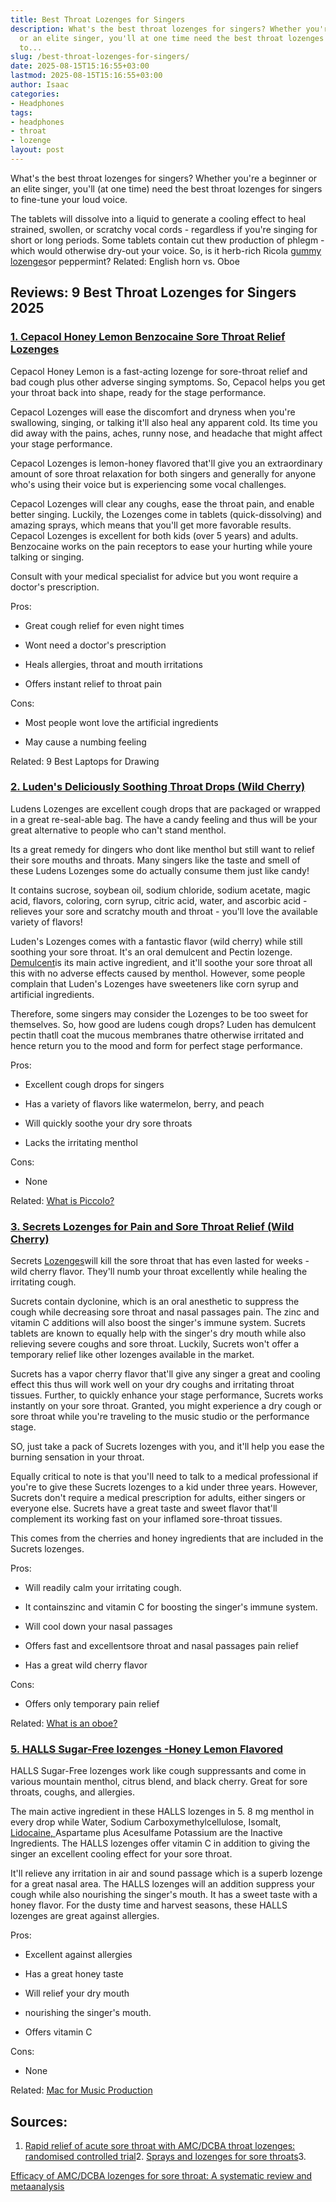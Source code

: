 ```yaml
---
title: Best Throat Lozenges for Singers
description: What's the best throat lozenges for singers? Whether you're a beginner
  or an elite singer, you'll at one time need the best throat lozenges for singers
  to...
slug: /best-throat-lozenges-for-singers/
date: 2025-08-15T15:16:55+03:00
lastmod: 2025-08-15T15:16:55+03:00
author: Isaac
categories:
- Headphones
tags:
- headphones
- throat
- lozenge
layout: post
---
```

What's the best throat lozenges for singers? Whether you're a beginner or an elite singer, you'll (at one time) need the best throat lozenges for singers to fine-tune your loud voice.

The tablets will dissolve into a liquid to generate a cooling effect to heal strained, swollen, or scratchy vocal cords - regardless if you're singing for short or long periods. Some tablets contain cut thew production of phlegm - which would otherwise dry-out your voice. So, is it herb-rich Ricola [gummy lozenges](https://europepmc.org/abstract/med/30761819)or peppermint? Related: English horn vs. Oboe

##  Reviews: 9 Best Throat Lozenges for Singers 2025

###  [1. Cepacol Honey Lemon Benzocaine Sore Throat Relief Lozenges](https://www.amazon.com/dp/B00DORUVLO/?tag=p-policy-20)

Cepacol Honey Lemon is a fast-acting lozenge for sore-throat relief and bad cough plus other adverse singing symptoms. So, Cepacol helps you get your throat back into shape, ready for the stage performance.

Cepacol Lozenges will ease the discomfort and dryness when you're swallowing, singing, or talking it'll also heal any apparent cold. Its time you did away with the pains, aches, runny nose, and headache that might affect your stage performance.

Cepacol Lozenges is lemon-honey flavored that'll give you an extraordinary amount of sore throat relaxation for both singers and generally for anyone who's using their voice but is experiencing some vocal challenges.

Cepacol Lozenges will clear any coughs, ease the throat pain, and enable better singing. Luckily, the Lozenges come in tablets (quick-dissolving) and amazing sprays, which means that you'll get more favorable results. Cepacol Lozenges is excellent for both kids (over 5 years) and adults. Benzocaine works on the pain receptors to ease your hurting while youre talking or singing.

Consult with your medical specialist for advice but you wont require a doctor's prescription.

Pros:

- Great cough relief for even night times

- Wont need a doctor's prescription

- Heals allergies, throat and mouth irritations

- Offers instant relief to throat pain

Cons:

- Most people wont love the artificial ingredients

- May cause a numbing feeling

Related: 9 Best Laptops for Drawing

###  [2. Luden's Deliciously Soothing Throat Drops (Wild Cherry)](https://www.amazon.com/dp/B005GECIAU/?tag=p-policy-20)

Ludens Lozenges are excellent cough drops that are packaged or wrapped in a great re-seal-able bag. The have a candy feeling and thus will be your great alternative to people who can't stand menthol.

Its a great remedy for dingers who dont like menthol but still want to relief their sore mouths and throats. Many singers like the taste and smell of these Ludens Lozenges some do actually consume them just like candy!

It contains sucrose, soybean oil, sodium chloride, sodium acetate, magic acid, flavors, coloring, corn syrup, citric acid, water, and ascorbic acid - relieves your sore and scratchy mouth and throat - you'll love the available variety of flavors!

Luden's Lozenges comes with a fantastic flavor (wild cherry) while still soothing your sore throat. It's an oral demulcent and Pectin lozenge. [Demulcent](https://en.wikipedia.org/wiki/Demulcent)is its main active ingredient, and it'll soothe your sore throat all this with no adverse effects caused by menthol. However, some people complain that Luden's Lozenges have sweeteners like corn syrup and artificial ingredients.

Therefore, some singers may consider the Lozenges to be too sweet for themselves. So, how good are ludens cough drops? Luden has demulcent pectin thatll coat the mucous membranes thatre otherwise irritated and hence return you to the mood and form for perfect stage performance.

Pros:

- Excellent cough drops for singers

- Has a variety of flavors like watermelon, berry, and peach

- Will quickly soothe your dry sore throats

- Lacks the irritating menthol

Cons:

- None

Related: [What is Piccolo? ](https://pestpolicy.com/what-is-piccolo/)

###  [3. Secrets Lozenges for Pain and Sore Throat Relief (Wild Cherry)](https://www.amazon.com/dp/B000XE70LU/?tag=p-policy-20)

Secrets [Lozenges](https://dailymed.nlm.nih.gov/dailymed/drugInfo.cfm?setid=da4967c7-ee18-42e7-8c97-8919f3bb1b7d)will kill the sore throat that has even lasted for weeks - wild cherry flavor. They'll numb your throat excellently while healing the irritating cough.

Sucrets contain dyclonine, which is an oral anesthetic to suppress the cough while decreasing sore throat and nasal passages pain. The zinc and vitamin C additions will also boost the singer's immune system. Sucrets tablets are known to equally help with the singer's dry mouth while also relieving severe coughs and sore throat. Luckily, Sucrets won't offer a temporary relief like other lozenges available in the market.

Sucrets has a vapor cherry flavor that'll give any singer a great and cooling effect this thus will work well on your dry coughs and irritating throat tissues. Further, to quickly enhance your stage performance, Sucrets works instantly on your sore throat. Granted, you might experience a dry cough or sore throat while you're traveling to the music studio or the performance stage.

SO, just take a pack of Sucrets lozenges with you, and it'll help you ease the burning sensation in your throat.

Equally critical to note is that you'll need to talk to a medical professional if you're to give these Sucrets lozenges to a kid under three years. However, Sucrets don't require a medical prescription for adults, either singers or everyone else. Sucrets have a great taste and sweet flavor that'll complement its working fast on your inflamed sore-throat tissues.

This comes from the cherries and honey ingredients that are included in the Sucrets lozenges.

Pros:

- Will readily calm your irritating cough.

- It containszinc and vitamin C for boosting the singer's immune system.

- Will cool down your nasal passages

- Offers fast and excellentsore throat and nasal passages pain relief

- Has a great wild cherry flavor

Cons:

- Offers only temporary pain relief

Related: [What is an oboe? ](https://pestpolicy.com/what-is-an-oboe/)

###  [5. HALLS Sugar-Free lozenges -Honey Lemon Flavored](https://www.amazon.com/dp/B07QZCKWVK/?tag=p-policy-20)

HALLS Sugar-Free lozenges work like cough suppressants and come in various mountain menthol, citrus blend, and black cherry. Great for sore throats, coughs, and allergies.

The main active ingredient in these HALLS lozenges in 5. 8 mg menthol in every drop while Water, Sodium Carboxymethylcellulose, Isomalt, [Lidocaine, ](https://www.thieme-connect.com/products/ejournals/abstract/10.1055/s-0031-1296669)Aspartame plus Acesulfame Potassium are the Inactive Ingredients. The HALLS lozenges offer vitamin C in addition to giving the singer an excellent cooling effect for your sore throat.

It'll relieve any irritation in air and sound passage which is a superb lozenge for a great nasal area. The HALLS lozenges will an addition suppress your cough while also nourishing the singer's mouth. It has a sweet taste with a honey flavor. For the dusty time and harvest seasons, these HALLS lozenges are great against allergies.

Pros:

- Excellent against allergies

- Has a great honey taste

- Will relief your dry mouth

- nourishing the singer's mouth.

- Offers vitamin C

Cons:

- None

Related: [Mac for Music Production](https://pestpolicy.com/best-mac-for-music-production/)

##  Sources:

1. [Rapid relief of acute sore throat with AMC/DCBA throat lozenges: randomised controlled t](https://onlinelibrary.wiley.com/doi/abs/10.1111/j.1742-1241.2009.02230.x)[rial](https://onlinelibrary.wiley.com/doi/abs/10.1111/j.1742-1241.2009.02230.x)2. [Sprays and lozenges for sore throats](https://www.ajol.info/index.php/safp/article/view/76190)3.

[Efficacy of AMC/DCBA lozenges for sore throat: A systematic review and metaanalysis](https://onlinelibrary.wiley.com/doi/abs/10.1111/ijcp.13002)
